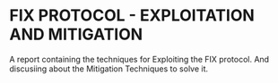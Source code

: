 # FIX PROTOCOL - EXPLOITATION AND MITIGATION

A report containing the techniques for Exploiting the FIX protocol. And discusiing about the Mitigation Techniques to solve it. 
